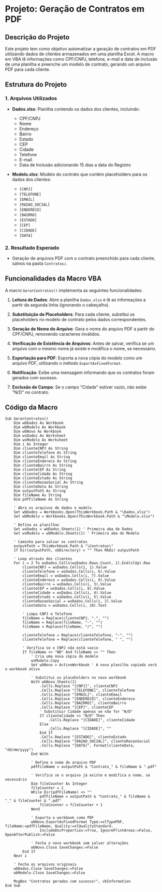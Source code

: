# Projeto: Geração de Contratos em PDF

## Descrição do Projeto

Este projeto tem como objetivo automatizar a geração de contratos em PDF utilizando dados de clientes armazenados em uma planilha Excel. A macro em VBA lê informações como CPF/CNPJ, telefone, e-mail e data de inclusão de uma planilha e preenche um modelo de contrato, gerando um arquivo PDF para cada cliente.

## Estrutura do Projeto

### 1. Arquivos Utilizados

- **Dados.xlsx**: Planilha contendo os dados dos clientes, incluindo:
  - CPF/CNPJ
  - Nome
  - Endereço
  - Bairro
  - Estado
  - CEP
  - Cidade
  - Telefone
  - E-mail
  - Data de Inclusão adicionando 15 dias a data do Registro

- **Modelo.xlsx**: Modelo do contrato que contém placeholders para os dados dos clientes:
  - `[CNPJ]`
  - `[TELEFONE]`
  - `[EMAIL]`
  - `[RAZAO_SOCIAL]`
  - `[ENDERECO]`
  - `[BAIRRO]`
  - `[ESTADO]`
  - `[CEP]`
  - `[CIDADE]`
  - `[DATA]`

### 2. Resultado Esperado

- Geração de arquivos PDF com o contrato preenchido para cada cliente, salvos na pasta `Contratos/`.

## Funcionalidades da Macro VBA

A macro `GerarContratos()` implementa as seguintes funcionalidades:

1. **Leitura de Dados**: Abre a planilha `Dados.xlsx` e lê as informações a partir da segunda linha (ignorando o cabeçalho).

2. **Substituição de Placeholders**: Para cada cliente, substitui os placeholders no modelo de contrato pelos dados correspondentes.

3. **Geração de Nome do Arquivo**: Gera o nome do arquivo PDF a partir do CPF/CNPJ, removendo caracteres inválidos.

4. **Verificação de Existência de Arquivos**: Antes de salvar, verifica se um arquivo com o mesmo nome já existe e modifica o nome, se necessário.

5. **Exportação para PDF**: Exporta a nova cópia do modelo como um arquivo PDF, utilizando o método `ExportAsFixedFormat`.

6. **Notificação**: Exibe uma mensagem informando que os contratos foram gerados com sucesso.

7. **Exclusão de Campo**: Se o campo "Cidade" estiver vazio, não exibe "N/D" no contrato.

## Código da Macro

```vba
Sub GerarContratos()
    Dim wbDados As Workbook
    Dim wbModelo As Workbook
    Dim wbNovo As Workbook
    Dim wsDados As Worksheet
    Dim wsModelo As Worksheet
    Dim i As Integer
    Dim clienteCNPJ As String
    Dim clienteTelefone As String
    Dim clienteEmail As String
    Dim clienteEndereco As String
    Dim clienteBairro As String
    Dim clienteCEP As String
    Dim clienteCidade As String
    Dim clienteEstado As String
    Dim clienteRazaoSocial As String
    Dim clienteData As String
    Dim outputPath As String
    Dim fileName As String
    Dim pdfFileName As String

    ' Abra os arquivos de dados e modelo
    Set wbDados = Workbooks.Open(ThisWorkbook.Path & "\Dados.xlsx")
    Set wbModelo = Workbooks.Open(ThisWorkbook.Path & "\Modelo.xlsx")

    ' Defina as planilhas
    Set wsDados = wbDados.Sheets(1) ' Primeira aba de Dados
    Set wsModelo = wbModelo.Sheets(1) ' Primeira aba do Modelo

    ' Caminho para salvar os contratos
    outputPath = ThisWorkbook.Path & "\Contratos\"
    If Dir(outputPath, vbDirectory) = "" Then MkDir outputPath

    ' Loop através dos clientes
    For i = 2 To wsDados.Cells(wsDados.Rows.Count, 1).End(xlUp).Row
        clienteCNPJ = wsDados.Cells(i, 1).Value
        clienteTelefone = wsDados.Cells(i, 6).Value
        clienteEmail = wsDados.Cells(i, 7).Value
        clienteEndereco = wsDados.Cells(i, 9).Value
        clienteBairro = wsDados.Cells(i, 3).Value
        clienteCEP = wsDados.Cells(i, 8).Value
        clienteCidade = wsDados.Cells(i, 4).Value
        clienteEstado = wsDados.Cells(i, 5).Value
        clienteRazaoSocial = wsDados.Cells(i, 2).Value
        clienteData = wsDados.Cells(i, 10).Text

        ' Limpa CNPJ e Telefone
        fileName = Replace(clienteCNPJ, ".", "")
        fileName = Replace(fileName, "-", "")
        fileName = Replace(fileName, "/", "")
        
        clienteTelefone = Replace(clienteTelefone, "-", "")
        clienteTelefone = Replace(clienteTelefone, " ", "")
        
        ' Verifica se o CNPJ não está vazio
        If fileName <> "ND" And fileName <> "" Then
            ' Cria uma nova cópia do modelo
            wsModelo.Copy
            Set wbNovo = ActiveWorkbook ' A nova planilha copiada será o workbook ativo

            ' Substitui os placeholders no novo workbook
            With wbNovo.Sheets(1)
                .Cells.Replace "[CNPJ]", clienteCNPJ
                .Cells.Replace "[TELEFONE]", clienteTelefone
                .Cells.Replace "[EMAIL]", clienteEmail
                .Cells.Replace "[ENDERECO]", clienteEndereco
                .Cells.Replace "[BAIRRO]", clienteBairro
                .Cells.Replace "[CEP]", clienteCEP
                ' Substituir Cidade apenas se não for "N/D"
                If clienteCidade <> "N/D" Then
                    .Cells.Replace "[CIDADE]", clienteCidade
                Else
                    .Cells.Replace "[CIDADE]", ""
                End If
                .Cells.Replace "[ESTADO]", clienteEstado
                .Cells.Replace "[RAZAO_SOCIAL]", clienteRazaoSocial
                .Cells.Replace "[DATA]", Format(clienteData, "dd/mm/yyyy")
            End With

            ' Define o nome do arquivo PDF
            pdfFileName = outputPath & "Contrato_" & fileName & ".pdf"

            ' Verifica se o arquivo já existe e modifica o nome, se necessário
            Dim fileCounter As Integer
            fileCounter = 1
            While Dir(pdfFileName) <> ""
                pdfFileName = outputPath & "Contrato_" & fileName & "_" & fileCounter & ".pdf"
                fileCounter = fileCounter + 1
            Wend

            ' Exporta o workbook como PDF
            wbNovo.ExportAsFixedFormat Type:=xlTypePDF, fileName:=pdfFileName, Quality:=xlQualityStandard, _
                IncludeDocProperties:=True, IgnorePrintAreas:=False, OpenAfterPublish:=False
            
            ' Fecha o novo workbook sem salvar alterações
            wbNovo.Close SaveChanges:=False
        End If
    Next i

    ' Fecha os arquivos originais
    wbDados.Close SaveChanges:=False
    wbModelo.Close SaveChanges:=False

    MsgBox "Contratos gerados com sucesso!", vbInformation
End Sub
